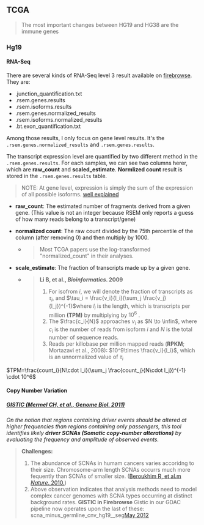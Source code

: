 ## TCGA 

> The most important changes between HG19 and HG38 are the immune genes

### Hg19

#### RNA-Seq 

There are several kinds of RNA-Seq level 3 result available on [firebrowse](http://firebrowse.org/#). They are:

- .junction_quantification.txt
- .rsem.genes.results
- .rsem.isoforms.results
- .rsem.genes.normalized_results
- .rsem.isoforms.normalized_results
- .bt.exon_quantification.txt

Among those results, I only focus on gene level results. It's the `.rsem.genes.normalized_results` and `.rsem.genes.results`.

The transcript expression level are quantified by two different method in the `.rsem.genes.results`. For each samples, we can see two columns herer, which are **raw_count** and **scaled_estimate**. **Normlized count** result is stored in the `.rsem.genes.results` table.

> NOTE: At gene level, expression is simply the sum of the expression of all possible isoforms. [well explained](https://gitlab.com/zyxue/understanding-firebrowse-data-format/blob/master/confirm-relationship-between-gene-level-and-isoform-level-scaled-estimates.ipynb)

- **raw_count**: The estimated number of fragments derived from a given gene. (This value is not an integer because RSEM only reports a guess of how many reads belong to a transcript/gene)

- **normalized count**: The raw count divided by the 75th percentile of the column (after removing 0) and then multiply by 1000. 

  - > Most TCGA papers use the log-transformed "normalized_count" in their analyses.

- **scale_estimate**: The fraction of transcripts made up by a given gene.

  - > **Li B, et al., *Bioinformatics*. 2009**
    >
    > 1. For isofrom $i$, we will denote the fraction of transcripts as $\tau_i$, and  $\tau_i = \frac{v_i}{l_i}(\sum_j \frac{v_j}{l_j})^{-1}$where $l_i$ is the length, which is transcripts per million **(TPM)** by multiplying by $10^6$ . 
    > 2. The $\frac{c_i}{N}$ approaches $v_i$ as $N \to \infin$, where $c_i$ is the number of reads from isoform $i$ and $N$ is the total number of sequence reads.
    > 3. Reads per killobase per million mapped reads (**RPKM**; Mortazavi et al., 2008): $10^9\times \frac{v_i}{l_i}$, which is an unnormalized value of $\tau_i$

$TPM=\frac{count_i}{N\cdot l_i}(\sum_j \frac{count_j}{N\cdot  l_j})^{-1} \cdot 10^6$

#### Copy Number Variation

##### [GISTIC (Mermel CH, et al., *Genome Biol*. 2011)](https://www.ncbi.nlm.nih.gov/pmc/articles/PMC3218867/) 

*On the notion that regions containing driver events should be altered at higher frequencies than regions containing only passengers, this tool identifies likely **driver SCNAs (Somatic copy-number alterations)** by evaluating the frequency and amplitude of observed events.*

> **Challenges:**
>
> 1. The abundance of SCNAs in humam cancers varies accoridng to their size. Chromosome-arm length SCNAs occurrs much more fequently than SCNAs of smaller size. ([Beroukhim R, et al.m *Nature*. 2010.](https://www.ncbi.nlm.nih.gov/pmc/articles/PMC2826709/))
> 2. Above observation indicates that analysis methods need to model complex cancer genomes with SCNA types occurring at distinct background rates.
>  **GISTIC in Firebrowse**
>  Gistic in our GDAC pipeline now operates upon the last of these: scna_minus_germline_cnv_hg19__seg[May 2012](https://confluence.broadinstitute.org/display/GDAC/Analysis+Run+Release+Notes)







